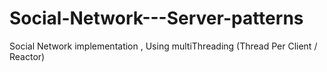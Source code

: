 # Social-Network---Server-patterns
Social Network implementation , Using multiThreading (Thread Per Client / Reactor) 
